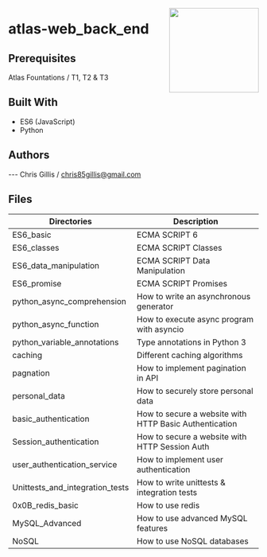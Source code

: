 <p>
<img width="180" height="170" src="https://intranet.atlasschool.com/assets/atlas-logo-full-2-d56b1431911b126479d2448a1cb813950fc86e4755058fc4a7bc1a902fd200e6.png" align="right" >
</p>

# atlas-web_back_end

## Prerequisites

Atlas Fountations / T1, T2 & T3

## Built With

- ES6 (JavaScript)
- Python

## Authors

--- Chris Gillis / chris85gillis@gmail.com

## Files

| Directories                              | Description                                            |
| ---------------------------------------- | -------------------------------------------------------|
| ES6_basic                                | ECMA SCRIPT 6                                          |
| ES6_classes                              | ECMA SCRIPT Classes                                    |
| ES6_data_manipulation                    | ECMA SCRIPT Data Manipulation                          |
| ES6_promise                              | ECMA SCRIPT Promises                                   |
| python_async_comprehension               | How to write an asynchronous generator                 |
| python_async_function                    | How to execute async program with asyncio              |
| python_variable_annotations              | Type annotations in Python 3                           |
| caching                                  | Different caching algorithms                           |
| pagnation                                | How to implement pagination in API                     |
| personal_data                            | How to securely store personal data                    |
| basic_authentication                     | How to secure a website with HTTP Basic Authentication |
| Session_authentication                   | How to secure a website with HTTP Session Auth         |
| user_authentication_service              | How to implement user authentication                   |
| Unittests_and_integration_tests          | How to write unittests & integration tests             |
| 0x0B_redis_basic                         | How to use redis                                       |
| MySQL_Advanced                           | How to use advanced MySQL features                     |
| NoSQL                                    | How to use NoSQL databases                             |
